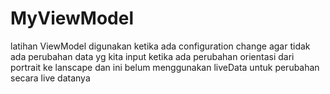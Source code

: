 # MyViewModel
latihan ViewModel digunakan ketika ada configuration change agar tidak ada perubahan data
yg kita input ketika ada perubahan orientasi dari portrait ke lanscape 
dan ini belum menggunakan liveData untuk perubahan secara live datanya
